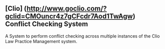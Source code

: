 


## [Clio] (http://www.goclio.com/?gclid=CMOuncr4z7gCFcdr7Aod1TwAgw) Conflict Checking System




A System to perform conflict checking across multiple instances of the Clio Law Practice Management system.


